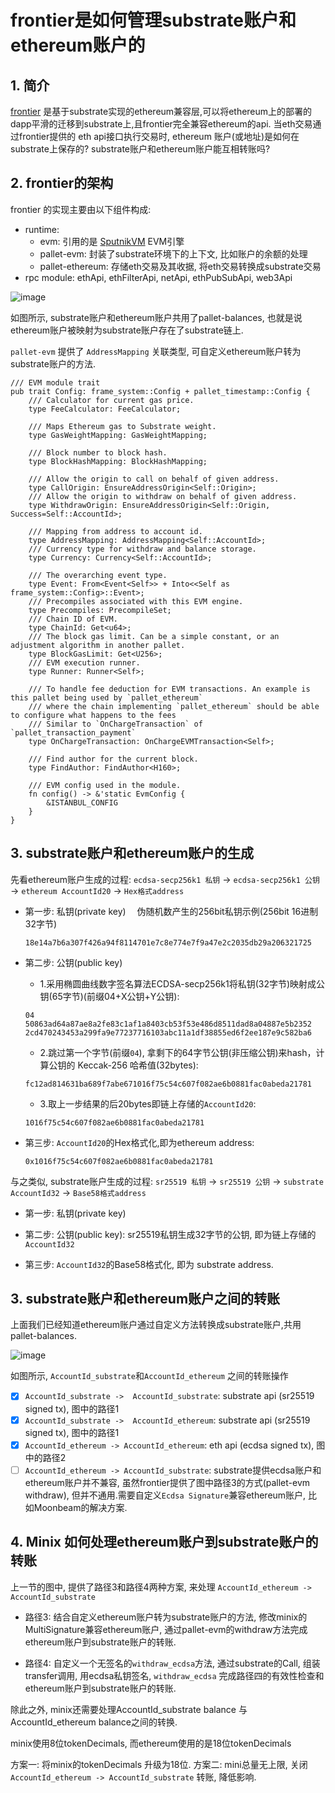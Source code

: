 # frontier是如何管理substrate账户和ethereum账户的

## 1. 简介
[frontier](https://github.com/paritytech/frontier) 是基于substrate实现的ethereum兼容层,可以将ethereum上的部署的dapp平滑的迁移到substrate上,且frontier完全兼容ethereum的api. 当eth交易通过frontier提供的 eth api接口执行交易时, ethereum 账户(或地址)是如何在substrate上保存的? substrate账户和ethereum账户能互相转账吗?

## 2. frontier的架构

frontier 的实现主要由以下组件构成:

- runtime: 
  - evm: 引用的是 [SputnikVM](https://github.com/rust-blockchain/evm) EVM引擎
  - pallet-evm: 封装了substrate环境下的上下文, 比如账户的余额的处理
  - pallet-ethereum: 存储eth交易及其收据, 将eth交易转换成substrate交易
- rpc module: ethApi, ethFilterApi, netApi, ethPubSubApi, web3Api

![image](https://user-images.githubusercontent.com/8869892/128314802-21f85c2b-a956-4f1e-9732-78d5ce7ad0b8.png)

如图所示, substrate账户和ethereum账户共用了pallet-balances, 也就是说ethereum账户被映射为substrate账户存在了substrate链上. 

`pallet-evm` 提供了 `AddressMapping` 关联类型, 可自定义ethereum账户转为substrate账户的方法.

```
/// EVM module trait
pub trait Config: frame_system::Config + pallet_timestamp::Config {
	/// Calculator for current gas price.
	type FeeCalculator: FeeCalculator;

	/// Maps Ethereum gas to Substrate weight.
	type GasWeightMapping: GasWeightMapping;

	/// Block number to block hash.
	type BlockHashMapping: BlockHashMapping;

	/// Allow the origin to call on behalf of given address.
	type CallOrigin: EnsureAddressOrigin<Self::Origin>;
	/// Allow the origin to withdraw on behalf of given address.
	type WithdrawOrigin: EnsureAddressOrigin<Self::Origin, Success=Self::AccountId>;

	/// Mapping from address to account id.
	type AddressMapping: AddressMapping<Self::AccountId>;
	/// Currency type for withdraw and balance storage.
	type Currency: Currency<Self::AccountId>;

	/// The overarching event type.
	type Event: From<Event<Self>> + Into<<Self as frame_system::Config>::Event>;
	/// Precompiles associated with this EVM engine.
	type Precompiles: PrecompileSet;
	/// Chain ID of EVM.
	type ChainId: Get<u64>;
	/// The block gas limit. Can be a simple constant, or an adjustment algorithm in another pallet.
	type BlockGasLimit: Get<U256>;
	/// EVM execution runner.
	type Runner: Runner<Self>;

	/// To handle fee deduction for EVM transactions. An example is this pallet being used by `pallet_ethereum`
	/// where the chain implementing `pallet_ethereum` should be able to configure what happens to the fees
	/// Similar to `OnChargeTransaction` of `pallet_transaction_payment`
	type OnChargeTransaction: OnChargeEVMTransaction<Self>;

	/// Find author for the current block.
	type FindAuthor: FindAuthor<H160>;

	/// EVM config used in the module.
	fn config() -> &'static EvmConfig {
		&ISTANBUL_CONFIG
	}
}
```

## 3. substrate账户和ethereum账户的生成
先看ethereum账户生成的过程: `ecdsa-secp256k1 私钥` -> `ecdsa-secp256k1 公钥` -> `ethereum AccountId20` -> `Hex格式address`

- 第一步:  私钥(private key)
　伪随机数产生的256bit私钥示例(256bit  16进制32字节)

  ```
  18e14a7b6a307f426a94f8114701e7c8e774e7f9a47e2c2035db29a206321725
  ```

- 第二步: 公钥(public key)
   
   - 1.采用椭圆曲线数字签名算法ECDSA-secp256k1将私钥(32字节)映射成公钥(65字节)(前缀04+X公钥+Y公钥):

  ```
  04
  50863ad64a87ae8a2fe83c1af1a8403cb53f53e486d8511dad8a04887e5b2352
  2cd470243453a299fa9e77237716103abc11a1df38855ed6f2ee187e9c582ba6
  ```
    
    - 2.跳过第一个字节(前缀`04`), 拿剩下的64字节公钥(非压缩公钥)来hash，计算公钥的 Keccak-256 哈希值(32bytes):

  ```
  fc12ad814631ba689f7abe671016f75c54c607f082ae6b0881fac0abeda21781
  ```

    - 3.取上一步结果的后20bytes即链上存储的`AccountId20`:

  ```
  1016f75c54c607f082ae6b0881fac0abeda21781
  ```

- 第三步: `AccountId20`的Hex格式化,即为ethereum address: 

  ```
  0x1016f75c54c607f082ae6b0881fac0abeda21781
  ```

与之类似, substrate账户生成的过程: `sr25519 私钥` -> `sr25519 公钥` -> `substrate AccountId32` -> `Base58格式address`
- 第一步:  私钥(private key)　

- 第二步: 公钥(public key): sr25519私钥生成32字节的公钥, 即为链上存储的 `AccountId32`

- 第三步: `AccountId32`的Base58格式化, 即为 substrate address.


## 3. substrate账户和ethereum账户之间的转账

上面我们已经知道ethereum账户通过自定义方法转换成substrate账户,共用pallet-balances.

![image](https://user-images.githubusercontent.com/8869892/128326450-9efdc8b3-0e33-424f-838b-9c8ad5816c79.png)


如图所示, `AccountId_substrate`和`AccountId_ethereum` 之间的转账操作
- [x] `AccountId_substrate ->  AccountId_substrate`:  substrate api (sr25519 signed tx), 图中的路径1
- [x] `AccountId_substrate ->  AccountId_ethereum`:  substrate api (sr25519 signed tx), 图中的路径1
- [x] `AccountId_ethereum -> AccountId_ethereum`:  eth api (ecdsa signed tx), 图中的路径2
- [ ] `AccountId_ethereum -> AccountId_substrate`: substrate提供ecdsa账户和ethereum账户并不兼容, 虽然frontier提供了图中路径3的方式(pallet-evm withdraw), 但并不通用.需要自定义`Ecdsa Signature`兼容ethereum账户, 比如Moonbeam的解决方案.

## 4. Minix 如何处理ethereum账户到substrate账户的转账
上一节的图中, 提供了路径3和路径4两种方案, 来处理 `AccountId_ethereum -> AccountId_substrate` 

- 路径3: 结合自定义ethereum账户转为substrate账户的方法, 修改minix的MultiSignature兼容ethereum账户, 通过pallet-evm的withdraw方法完成ethereum账户到substrate账户的转账.

- 路径4: 自定义一个无签名的`withdraw_ecdsa`方法, 通过substrate的Call, 组装transfer调用, 用ecdsa私钥签名, `withdraw_ecdsa` 完成路径四的有效性检查和ethereum账户到substrate账户的转账.

除此之外, minix还需要处理AccountId_substrate balance 与 AccountId_ethereum balance之间的转换.

minix使用8位tokenDecimals,  而ethereum使用的是18位tokenDecimals

方案一:  将minix的tokenDecimals 升级为18位.
方案二:  mini总量无上限, 关闭 `AccountId_ethereum -> AccountId_substrate` 转账, 降低影响.

